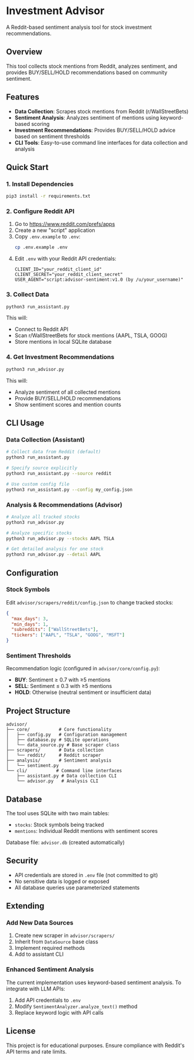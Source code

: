 # Investment Advisor

A Reddit-based sentiment analysis tool for stock investment recommendations.

## Overview

This tool collects stock mentions from Reddit, analyzes sentiment, and provides BUY/SELL/HOLD recommendations based on community sentiment.

## Features

- **Data Collection**: Scrapes stock mentions from Reddit (r/WallStreetBets)
- **Sentiment Analysis**: Analyzes sentiment of mentions using keyword-based scoring
- **Investment Recommendations**: Provides BUY/SELL/HOLD advice based on sentiment thresholds
- **CLI Tools**: Easy-to-use command line interfaces for data collection and analysis

## Quick Start

### 1. Install Dependencies

```bash
pip3 install -r requirements.txt
```

### 2. Configure Reddit API

1. Go to https://www.reddit.com/prefs/apps
2. Create a new "script" application
3. Copy `.env.example` to `.env`:
   ```bash
   cp .env.example .env
   ```
4. Edit `.env` with your Reddit API credentials:
   ```
   CLIENT_ID="your_reddit_client_id"
   CLIENT_SECRET="your_reddit_client_secret"
   USER_AGENT="script:advisor-sentiment:v1.0 (by /u/your_username)"
   ```

### 3. Collect Data

```bash
python3 run_assistant.py
```

This will:
- Connect to Reddit API
- Scan r/WallStreetBets for stock mentions (AAPL, TSLA, GOOG)
- Store mentions in local SQLite database

### 4. Get Investment Recommendations

```bash
python3 run_advisor.py
```

This will:
- Analyze sentiment of all collected mentions
- Provide BUY/SELL/HOLD recommendations
- Show sentiment scores and mention counts

## CLI Usage

### Data Collection (Assistant)

```bash
# Collect data from Reddit (default)
python3 run_assistant.py

# Specify source explicitly
python3 run_assistant.py --source reddit

# Use custom config file
python3 run_assistant.py --config my_config.json
```

### Analysis & Recommendations (Advisor)

```bash
# Analyze all tracked stocks
python3 run_advisor.py

# Analyze specific stocks
python3 run_advisor.py --stocks AAPL TSLA

# Get detailed analysis for one stock
python3 run_advisor.py --detail AAPL
```

## Configuration

### Stock Symbols

Edit `advisor/scrapers/reddit/config.json` to change tracked stocks:

```json
{
  "max_days": 3,
  "min_days": 1,
  "subreddits": ["WallStreetBets"],
  "tickers": ["AAPL", "TSLA", "GOOG", "MSFT"]
}
```

### Sentiment Thresholds

Recommendation logic (configured in `advisor/core/config.py`):
- **BUY**: Sentiment ≥ 0.7 with ≥5 mentions
- **SELL**: Sentiment ≤ 0.3 with ≥5 mentions  
- **HOLD**: Otherwise (neutral sentiment or insufficient data)

## Project Structure

```
advisor/
├── core/           # Core functionality
│   ├── config.py   # Configuration management
│   ├── database.py # SQLite operations
│   └── data_source.py # Base scraper class
├── scrapers/       # Data collection
│   └── reddit/     # Reddit scraper
├── analysis/       # Sentiment analysis
│   └── sentiment.py
└── cli/           # Command line interfaces
    ├── assistant.py # Data collection CLI
    └── advisor.py   # Analysis CLI
```

## Database

The tool uses SQLite with two main tables:
- `stocks`: Stock symbols being tracked
- `mentions`: Individual Reddit mentions with sentiment scores

Database file: `advisor.db` (created automatically)

## Security

- API credentials are stored in `.env` file (not committed to git)
- No sensitive data is logged or exposed
- All database queries use parameterized statements

## Extending

### Add New Data Sources

1. Create new scraper in `advisor/scrapers/`
2. Inherit from `DataSource` base class
3. Implement required methods
4. Add to assistant CLI

### Enhanced Sentiment Analysis

The current implementation uses keyword-based sentiment analysis. To integrate with LLM APIs:

1. Add API credentials to `.env`
2. Modify `SentimentAnalyzer.analyze_text()` method
3. Replace keyword logic with API calls

## License

This project is for educational purposes. Ensure compliance with Reddit's API terms and rate limits.